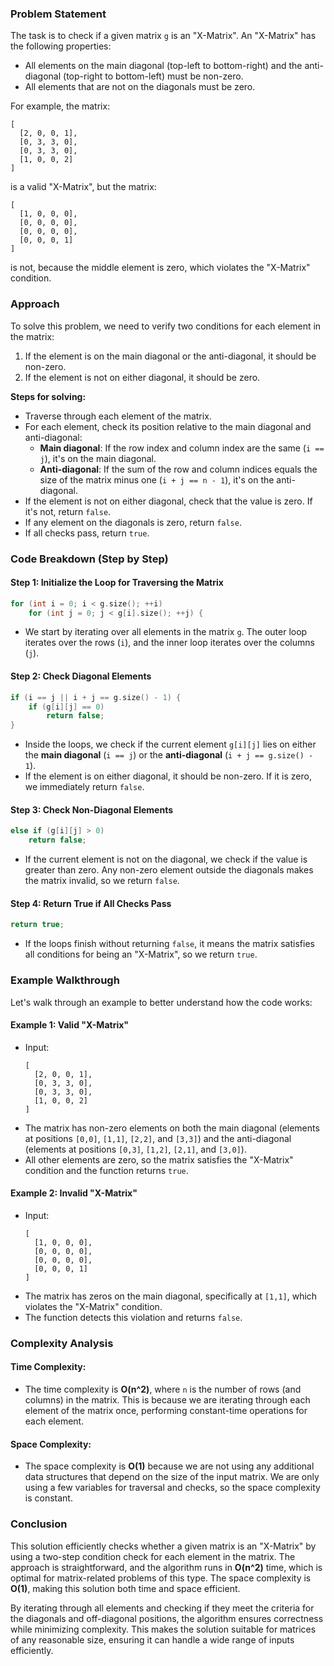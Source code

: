 ### Problem Statement

The task is to check if a given matrix `g` is an "X-Matrix". An "X-Matrix" has the following properties:

- All elements on the main diagonal (top-left to bottom-right) and the anti-diagonal (top-right to bottom-left) must be non-zero.
- All elements that are not on the diagonals must be zero.

For example, the matrix:
```
[
  [2, 0, 0, 1],
  [0, 3, 3, 0],
  [0, 3, 3, 0],
  [1, 0, 0, 2]
]
```
is a valid "X-Matrix", but the matrix:
```
[
  [1, 0, 0, 0],
  [0, 0, 0, 0],
  [0, 0, 0, 0],
  [0, 0, 0, 1]
]
```
is not, because the middle element is zero, which violates the "X-Matrix" condition.

### Approach

To solve this problem, we need to verify two conditions for each element in the matrix:
1. If the element is on the main diagonal or the anti-diagonal, it should be non-zero.
2. If the element is not on either diagonal, it should be zero.

**Steps for solving:**
- Traverse through each element of the matrix.
- For each element, check its position relative to the main diagonal and anti-diagonal:
  - **Main diagonal**: If the row index and column index are the same (`i == j`), it's on the main diagonal.
  - **Anti-diagonal**: If the sum of the row and column indices equals the size of the matrix minus one (`i + j == n - 1`), it's on the anti-diagonal.
- If the element is not on either diagonal, check that the value is zero. If it's not, return `false`.
- If any element on the diagonals is zero, return `false`.
- If all checks pass, return `true`.

### Code Breakdown (Step by Step)

#### Step 1: Initialize the Loop for Traversing the Matrix
```cpp
for (int i = 0; i < g.size(); ++i)
    for (int j = 0; j < g[i].size(); ++j) {
```
- We start by iterating over all elements in the matrix `g`. The outer loop iterates over the rows (`i`), and the inner loop iterates over the columns (`j`).

#### Step 2: Check Diagonal Elements
```cpp
if (i == j || i + j == g.size() - 1) {
    if (g[i][j] == 0)
        return false;
}
```
- Inside the loops, we check if the current element `g[i][j]` lies on either the **main diagonal** (`i == j`) or the **anti-diagonal** (`i + j == g.size() - 1`).
- If the element is on either diagonal, it should be non-zero. If it is zero, we immediately return `false`.

#### Step 3: Check Non-Diagonal Elements
```cpp
else if (g[i][j] > 0)
    return false;
```
- If the current element is not on the diagonal, we check if the value is greater than zero. Any non-zero element outside the diagonals makes the matrix invalid, so we return `false`.

#### Step 4: Return True if All Checks Pass
```cpp
return true;
```
- If the loops finish without returning `false`, it means the matrix satisfies all conditions for being an "X-Matrix", so we return `true`.

### Example Walkthrough

Let's walk through an example to better understand how the code works:

#### Example 1: Valid "X-Matrix"
- Input:
  ```
  [
    [2, 0, 0, 1],
    [0, 3, 3, 0],
    [0, 3, 3, 0],
    [1, 0, 0, 2]
  ]
  ```
- The matrix has non-zero elements on both the main diagonal (elements at positions `[0,0]`, `[1,1]`, `[2,2]`, and `[3,3]`) and the anti-diagonal (elements at positions `[0,3]`, `[1,2]`, `[2,1]`, and `[3,0]`).
- All other elements are zero, so the matrix satisfies the "X-Matrix" condition and the function returns `true`.

#### Example 2: Invalid "X-Matrix"
- Input:
  ```
  [
    [1, 0, 0, 0],
    [0, 0, 0, 0],
    [0, 0, 0, 0],
    [0, 0, 0, 1]
  ]
  ```
- The matrix has zeros on the main diagonal, specifically at `[1,1]`, which violates the "X-Matrix" condition.
- The function detects this violation and returns `false`.

### Complexity Analysis

#### Time Complexity:
- The time complexity is **O(n^2)**, where `n` is the number of rows (and columns) in the matrix. This is because we are iterating through each element of the matrix once, performing constant-time operations for each element.

#### Space Complexity:
- The space complexity is **O(1)** because we are not using any additional data structures that depend on the size of the input matrix. We are only using a few variables for traversal and checks, so the space complexity is constant.

### Conclusion

This solution efficiently checks whether a given matrix is an "X-Matrix" by using a two-step condition check for each element in the matrix. The approach is straightforward, and the algorithm runs in **O(n^2)** time, which is optimal for matrix-related problems of this type. The space complexity is **O(1)**, making this solution both time and space efficient.

By iterating through all elements and checking if they meet the criteria for the diagonals and off-diagonal positions, the algorithm ensures correctness while minimizing complexity. This makes the solution suitable for matrices of any reasonable size, ensuring it can handle a wide range of inputs efficiently.